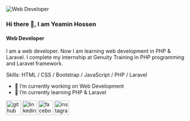 ![Web Developer](https://scontent.fdac136-1.fna.fbcdn.net/v/t39.30808-6/327333597_476228578040892_5232170235843093997_n.jpg?stp=dst-jpg_p180x540&_nc_cat=107&ccb=1-7&_nc_sid=730e14&_nc_eui2=AeG0f7mMCN5pruwVpBBtoJ-yn_Zu86vhb5Cf9m7zq-FvkPa_rUeEDF2y8q6VX6gepobdwFrOHVzFqra_ps7-SEG9&_nc_ohc=DbKD-Fb8obgAX8S42Gf&_nc_ht=scontent.fdac136-1.fna&oh=00_AfAiDmGtXSbVASyt9HtJ4Jop0flIFDTiannp1PgasZa6KQ&oe=63D57C16)

### Hi there 👋, I am Yeamin Hossen
#### Web Developer


I am a web developer. Now I am learning web development in PHP & Laravel. 
I complete my internship at Genuity Training in PHP programming and Laravel framework.

Skills:  HTML / CSS / Bootstrap / JavaScript / PHP / Laravel

- 🔭 I’m currently working on Web Development 
- 🌱 I’m currently learning PHP & Laravel 


[<img src='https://cdn.jsdelivr.net/npm/simple-icons@3.0.1/icons/github.svg' alt='github' height='40'>](https://github.com/Yeamin849)  [<img src='https://cdn.jsdelivr.net/npm/simple-icons@3.0.1/icons/linkedin.svg' alt='linkedin' height='40'>](https://www.linkedin.com/in/yeamin-hossen-224787247//)  [<img src='https://cdn.jsdelivr.net/npm/simple-icons@3.0.1/icons/facebook.svg' alt='facebook' height='40'>](https://www.facebook.com/yeaminhossen849)  [<img src='https://cdn.jsdelivr.net/npm/simple-icons@3.0.1/icons/instagram.svg' alt='instagram' height='40'>](https://www.instagram.com/yeaminh_/)  

